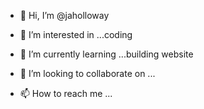 - 👋 Hi, I’m @jaholloway
- 👀 I’m interested in ...coding
- 🌱 I’m currently learning ...building website 

- 💞️ I’m looking to collaborate on ...
- 📫 How to reach me ...

<!---
jaholloway/jaholloway is a ✨ special ✨ repository because its `README.md` (this file) appears on your GitHub profile.
You can click the Preview link to take a look at your changes.
--->
